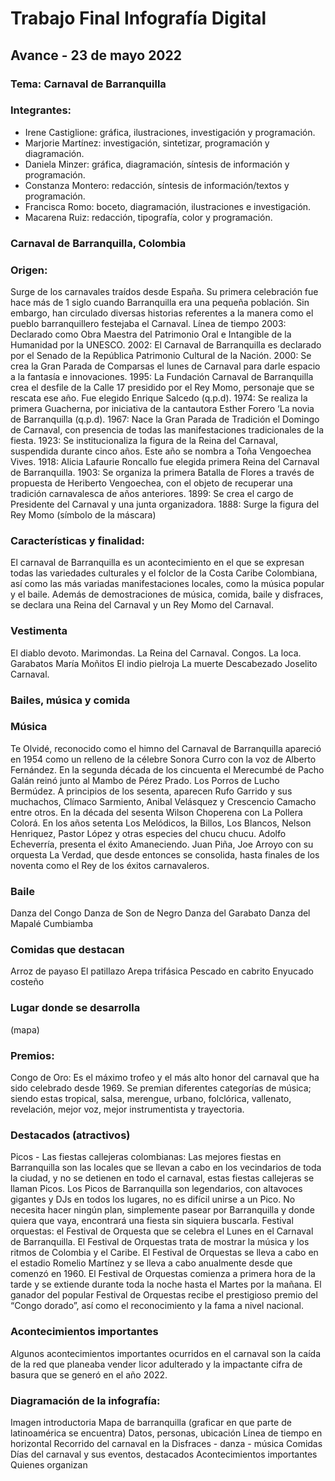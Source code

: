 
# Trabajo Final Infografía Digital
## Avance - 23 de mayo 2022

### Tema: Carnaval de Barranquilla

### Integrantes:
- Irene Castiglione: gráfica, ilustraciones, investigación y programación.
- Marjorie Martínez: investigación, sintetizar, programación y diagramación.
- Daniela Minzer: gráfica, diagramación, síntesis de información y programación.
- Constanza Montero: redacción, síntesis de información/textos y programación.
- Francisca Romo: boceto, diagramación, ilustraciones e investigación.
- Macarena Ruiz: redacción, tipografía, color y programación.

### Carnaval de Barranquilla, Colombia

### Origen:
Surge de los carnavales traídos desde España. Su primera celebración fue hace más de 1 siglo cuando Barranquilla era una pequeña población. Sin embargo, han circulado diversas historias referentes a la manera como el pueblo barranquillero festejaba el Carnaval.
Línea de tiempo
2003: Declarado como Obra Maestra del Patrimonio Oral e Intangible de la Humanidad por la UNESCO.
2002: El Carnaval de Barranquilla es declarado por el Senado de la República Patrimonio Cultural de la Nación.
2000: Se crea la Gran Parada de Comparsas el lunes de Carnaval para darle espacio a la fantasía e innovaciones.
1995: La Fundación Carnaval de Barranquilla crea el desfile de la Calle 17 presidido por el Rey Momo, personaje que se rescata ese año. Fue elegido Enrique Salcedo (q.p.d).
1974: Se realiza la primera Guacherna, por iniciativa de la cantautora Esther Forero ‘La novia de Barranquilla (q.p.d).
1967: Nace la Gran Parada de Tradición el Domingo de Carnaval, con presencia de todas las manifestaciones tradicionales de la fiesta.
1923: Se institucionaliza la figura de la Reina del Carnaval, suspendida durante cinco años. Este año se nombra a Toña Vengoechea Vives.
1918: Alicia Lafaurie Roncallo fue elegida primera Reina del Carnaval de Barranquilla.
1903: Se organiza la primera Batalla de Flores a través de propuesta de Heriberto Vengoechea, con el objeto de recuperar una tradición carnavalesca de años anteriores.
1899: Se crea el cargo de Presidente del Carnaval y una junta organizadora.
1888: Surge la figura del Rey Momo (símbolo de la máscara)

### Características y finalidad: 
El carnaval de Barranquilla es un acontecimiento en el que se expresan todas las variedades culturales y el folclor de la Costa Caribe Colombiana, así como las más variadas manifestaciones locales, como la música popular y el baile. Además de demostraciones de música, comida, baile y disfraces, se declara una Reina del Carnaval y un Rey Momo del Carnaval.

### Vestimenta
El diablo devoto.
Marimondas.
La Reina del Carnaval.
Congos.
La loca.
Garabatos
María Moñitos
El indio pielroja
La muerte
Descabezado
Joselito Carnaval.

### Bailes, música y comida

### Música 
Te Olvidé, reconocido como el himno del Carnaval de Barranquilla apareció en 1954 como un relleno de la célebre Sonora Curro con la voz de Alberto Fernández. 
En la segunda década de los cincuenta el Merecumbé de Pacho Galán reinó junto al Mambo de Pérez Prado. Los Porros de Lucho Bermúdez. 
A principios de los sesenta, aparecen Rufo Garrido y sus muchachos, Clímaco Sarmiento, Anibal Velásquez y Crescencio Camacho entre otros.
En la década del sesenta Wilson Choperena con La Pollera Colorá.
 En los años setenta Los Melódicos, la Billos, Los Blancos, Nelson Henriquez, Pastor López y otras especies del chucu chucu.
Adolfo Echeverría, presenta el éxito Amaneciendo. Juan Piña, Joe Arroyo con su orquesta La Verdad, que desde entonces se consolida, hasta finales de los noventa como el Rey de los éxitos carnavaleros.

### Baile 
Danza del Congo
Danza de Son de Negro
Danza del Garabato
Danza del Mapalé
Cumbiamba

### Comidas que destacan
Arroz de payaso
El patillazo
Arepa trifásica
Pescado en cabrito
Enyucado costeño

### Lugar donde se desarrolla 
(mapa)

### Premios: 
Congo de Oro: Es el máximo trofeo y el más alto honor del carnaval que ha sido celebrado desde 1969. Se premian diferentes categorías de música; siendo estas tropical, salsa, merengue, urbano, folclórica, vallenato, revelación, mejor voz, mejor instrumentista y trayectoria.

### Destacados (atractivos)
Picos - Las fiestas callejeras colombianas: Las mejores fiestas en Barranquilla son las locales que se llevan a cabo en los vecindarios de toda la ciudad, y no se detienen en todo el carnaval, estas fiestas callejeras se llaman Picos. Los Picos de Barranquilla son legendarios, con altavoces gigantes y DJs en todos los lugares, no es difícil unirse a un Pico. No necesita hacer ningún plan, simplemente pasear por Barranquilla y donde quiera que vaya, encontrará una fiesta sin siquiera buscarla.
Festival orquestas: el Festival de Orquesta que se celebra el Lunes en el Carnaval de Barranquilla. El Festival de Orquestas trata de mostrar la música y los ritmos de Colombia y el Caribe. El Festival de Orquestas se lleva a cabo en el estadio Romelio Martínez y se lleva a cabo anualmente desde que comenzó en 1960. El Festival de Orquestas comienza a primera hora de la tarde y se extiende durante toda la noche hasta el Martes por la mañana. El ganador del popular Festival de Orquestas recibe el prestigioso premio del “Congo dorado”, así como el reconocimiento y la fama a nivel nacional.

### Acontecimientos importantes 
Algunos acontecimientos importantes ocurridos en el carnaval son la caída de la red que planeaba vender licor adulterado y la impactante cifra de basura que se generó en el año 2022.

### Diagramación de la infografía:

Imagen introductoria
Mapa de barranquilla (graficar en que parte de latinoamérica se encuentra) Datos, personas, ubicación
Línea de tiempo en horizontal
Recorrido del carnaval en la 
Disfraces - danza - música
Comidas 
Días del carnaval y sus eventos, destacados
Acontecimientos importantes
Quienes organizan



